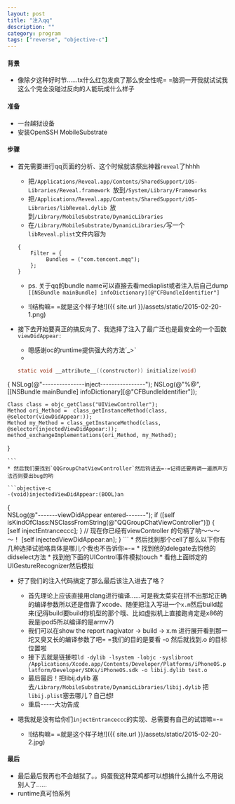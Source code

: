 ```yaml
---
layout: post
title: "注入qq"
description: ""
category: program
tags: ["reverse", "objective-c"]
---
```


#### 背景
* 像除夕这种好时节……tx什么红包发疯了那么安全性呢= =脑洞一开我就试试我这么个完全没碰过反向的人能玩成什么样子

#### 准备
* 一台越狱设备
* 安装OpenSSH MobileSubstrate

#### 步骤
* 首先需要进行qq页面的分析、这个时候就该祭出神器`reveal`了hhhh
	* 把`/Applications/Reveal.app/Contents/SharedSupport/iOS-Libraries/Reveal.framework `放到`/System/Library/Frameworks`
	* 把`/Applications/Reveal.app/Contents/SharedSupport/iOS-Libraries/libReveal.dylib `放到`/Library/MobileSubstrate/DynamicLibraries`
	* 在`/Library/MobileSubstrate/DynamicLibraries/`写一个`libReveal.plist`文件内容为
	
	```
	{   
    	Filter = {  
        	 Bundles = ("com.tencent.mqq");   
    	};   
	}  
	```
	* ps. 关于qq的bundle name可以直接去看mediaplist或者注入后自己dump `[[NSBundle mainBundle] infoDictionary][@"CFBundleIdentifier"]`
	
	* ![结构嘛= =就是这个样子地!]({{ site.url }}/assets/static/2015-02-20-1.png)

* 接下去开始要真正的搞反向了、我选择了注入了最广泛也是最安全的一个函数`viewDidAppear:`
	* 嗯感谢oc的runtime提供强大的方法ˊ_>ˋ
	*  
	
	```objective-c
	static void __attribute__((constructor)) initialize(void)  
{
    NSLog(@"---------------inject----------------");
    NSLog(@"%@",[[NSBundle mainBundle] infoDictionary][@"CFBundleIdentifier"]);
    
    Class class = objc_getClass("UIViewController");
    Method ori_Method =  class_getInstanceMethod(class, @selector(viewDidAppear:));
    Method my_Method = class_getInstanceMethod(class, @selector(injectedViewDidAppear:));
    method_exchangeImplementations(ori_Method, my_Method);
}
		
	```
 	* 然后我们要找到`QQGroupChatViewController`然后钩进去=-=记得还要再调一遍原声方法否则要出bug的哟
	
	```objective-c
	-(void)injectedViewDidAppear:(BOOL)an
{  
    NSLog(@"-------viewDidAppear entered-------");
    if ([self isKindOfClass:NSClassFromString(@"QQGroupChatViewController")]) {
        [self injectEntranceccc];
    }
    // 现在你已经有viewController 的句柄了哟～～～～！
    [self injectedViewDidAppear:an];
}
	```
	* 然后找到那个cell了那么以下你有几种选择试验咯具体是哪儿个我也不告诉你=-=
		* 找到他的delegate去钩他的didselect方法
		* 找到他下面的UIControl事件模拟touch
		* 看他上面绑定的UIGestureRecognizer然后模拟

* 好了我们的注入代码搞定了那么最后该注入进去了咯？
	* 首先理论上应该直接用clang进行编译……可是我太菜实在拼不出那坨正确的编译参数所以还是借靠了xcode、随便把注入写进一个`x.m`然后build起来(记得build要build你机型的那个哦、比如虚拟机上直接跑肯定是x86的我是ipod5所以编译的是armv7)
	* 我们可以在show the report nagivator -> build -> x.m 进行展开看到那一坨又臭又长的编译参数了吧= =我们的目的是要看 -o 然后就找到.o 的目标位置啦
	* 接下去就是链接啦`ld -dylib -lsystem -lobjc -syslibroot /Applications/Xcode.app/Contents/Developer/Platforms/iPhoneOS.platform/Developer/SDKs/iPhoneOS.sdk -o libij.dylib test.o`
	* 最后最后！把libij.dylib 塞去`/Library/MobileSubstrate/DynamicLibraries/libij.dylib` 把 `libij.plist`塞去哪儿？自己想!
	* 重启-----大功告成

* 嗯我就是没有给你们`injectEntranceccc`的实现、总需要有自己的试错嘛=-=
	* ![结构嘛= =就是这个样子地!]({{ site.url }}/assets/static/2015-02-20-2.jpg)
	
#### 最后 
* 最后最后我再也不会越狱了。。妈蛋我这种菜鸡都可以想搞什么搞什么不用说别人了……
* runtime真可怕系列